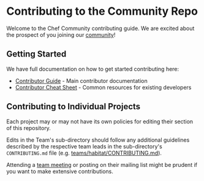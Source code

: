 # Contributing to the Community Repo

Welcome to the Chef Community contributing guide. We are excited about the prospect of you joining our [community](https://github.com/chef/chef-oss-practices)!

## Getting Started

We have full documentation on how to get started contributing here: 

- [Contributor Guide](http://github.com/chef/chef-oss-practices/contributors/guide) - Main contributor documentation
- [Contributor Cheat Sheet](https://github.com/chef/chef-oss-practices/contributors/guide/contributor-cheatsheet.md) - Common resources for existing developers

## Contributing to Individual Projects

Each project may or may not have its own policies for editing their section of this repository.

Edits in the Team's sub-directory should follow any additional guidelines described by the respective team leads in the sub-directory's `CONTRIBUTING.md` file (e.g. [teams/habitat/CONTRIBUTING.md](/teams/habitat/CONTRIBUTING.md)).

Attending a [team meeting](/teams/team-list.md) or posting on their mailing list might be prudent if you want to make extensive contributions.

